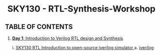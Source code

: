 <h1 align="center">SKY130 - RTL-Synthesis-Workshop</h1>

## TABLE OF CONTENTS

1. [**Day 1**:  Introduction to Verilog RTL design and Synthesis](https://github.com/drvasanthi/SKY130-RTL-Synthesis-Workshop/blob/main/README.md#1-introduction-to-verilog-rtl-design-and-synthesis)

   i. [SKY130 RTL Introduction to open-source iverilog simulator ](https://github.com/drvasanthi/SKY130-RTL-Synthesis-Workshop#11-SKY130-rtl-introduction-to-open-source-iverilog-simulator)
     a. [iverilog](https://github.com/drvasanthi)
